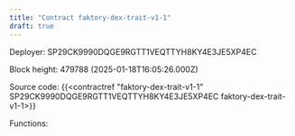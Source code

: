 ```yaml
---
title: "Contract faktory-dex-trait-v1-1"
draft: true
---
```

Deployer: SP29CK9990DQGE9RGTT1VEQTTYH8KY4E3JE5XP4EC


 



Block height: 479788 (2025-01-18T16:05:26.000Z)

Source code: {{<contractref "faktory-dex-trait-v1-1" SP29CK9990DQGE9RGTT1VEQTTYH8KY4E3JE5XP4EC faktory-dex-trait-v1-1>}}

Functions:


